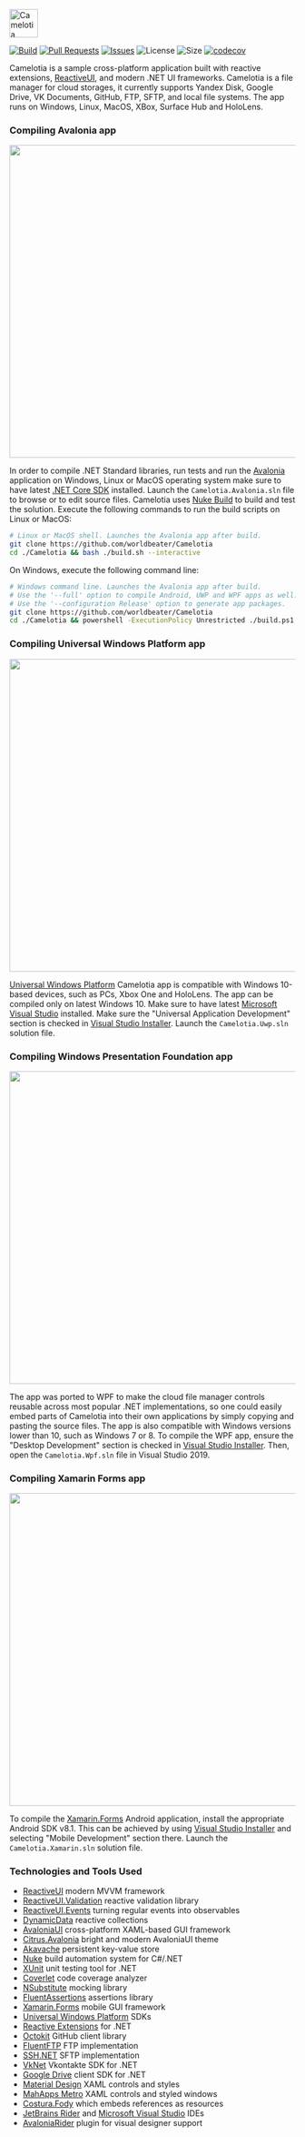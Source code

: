 <p><img src="images/horizontal.png" alt="Camelotia" height="50px"></p>

[![Build](https://github.com/reactiveui/Camelotia/actions/workflows/ci-build.yml/badge.svg)](https://github.com/reactiveui/Camelotia/actions/workflows/ci-build.yml) [![Pull Requests](https://img.shields.io/github/issues-pr/reactiveui/camelotia.svg)](https://github.com/reactiveui/Camelotia/pulls) [![Issues](https://img.shields.io/github/issues/reactiveui/camelotia.svg)](https://github.com/reactiveui/Camelotia/issues) ![License](https://img.shields.io/github/license/reactiveui/camelotia.svg) ![Size](https://img.shields.io/github/repo-size/reactiveui/camelotia.svg) [![codecov](https://codecov.io/gh/reactiveui/Camelotia/branch/main/graph/badge.svg?token=dmQeHH4Us8)](https://codecov.io/gh/reactiveui/Camelotia)

Camelotia is a sample cross-platform application built with reactive extensions, [ReactiveUI](https://github.com/reactiveui/ReactiveUI), and modern .NET UI frameworks. Camelotia is a file manager for cloud storages, it currently supports Yandex Disk, Google Drive, VK Documents, GitHub, FTP, SFTP, and local file systems. The app runs on Windows, Linux, MacOS, XBox, Surface Hub and HoloLens.

### Compiling Avalonia app

<img src="images/UiAvalonia.png" width="550">

In order to compile .NET Standard libraries, run tests and run the <a href="http://github.com/avaloniaui">Avalonia</a> application on Windows, Linux or MacOS operating system make sure to have latest [.NET Core SDK](https://dot.net/) installed. Launch the `Camelotia.Avalonia.sln` file to browse or to edit source files. Camelotia uses [Nuke Build](https://github.com/nuke-build/nuke) to build and test the solution. Execute the following commands to run the build scripts on Linux or MacOS:

```sh
# Linux or MacOS shell. Launches the Avalonia app after build.
git clone https://github.com/worldbeater/Camelotia
cd ./Camelotia && bash ./build.sh --interactive
```

On Windows, execute the following command line:

```sh
# Windows command line. Launches the Avalonia app after build.
# Use the '--full' option to compile Android, UWP and WPF apps as well.
# Use the '--configuration Release' option to generate app packages.
git clone https://github.com/worldbeater/Camelotia
cd ./Camelotia && powershell -ExecutionPolicy Unrestricted ./build.ps1 --interactive
```

### Compiling Universal Windows Platform app

<img src="images/UiWindows.png" width="550"> 

<a href="https://docs.microsoft.com/en-us/windows/uwp/get-started/universal-application-platform-guide">Universal Windows Platform</a> Camelotia app is compatible with Windows 10-based devices, such as PCs, Xbox One and HoloLens. The app can be compiled only on latest Windows 10. Make sure to have latest [Microsoft Visual Studio](https://visualstudio.microsoft.com/) installed. Make sure the "Universal Application Development" section is checked in [Visual Studio Installer](https://visualstudio.microsoft.com/ru/vs/). Launch the `Camelotia.Uwp.sln` solution file.

### Compiling Windows Presentation Foundation app

<img src="images/UiPresentation.png" width="550">

The app was ported to WPF to make the cloud file manager controls reusable across most popular .NET implementations, so one could easily embed parts of Camelotia into their own applications by simply copying and pasting the source files. The app is also compatible with Windows versions lower than 10, such as Windows 7 or 8. To compile the WPF app, ensure the "Desktop Development" section is checked in [Visual Studio Installer](https://visualstudio.microsoft.com/ru/vs/). Then, open the `Camelotia.Wpf.sln` file in Visual Studio 2019.

### Compiling Xamarin Forms app

<img src="images/UiAndroid.png" width="550"> 

To compile the <a href="https://docs.microsoft.com/en-us/xamarin/xamarin-forms/">Xamarin.Forms</a> Android application, install the appropriate Android SDK v8.1. This can be achieved by using [Visual Studio Installer](https://visualstudio.microsoft.com/ru/vs/) and selecting "Mobile Development" section there. Launch the `Camelotia.Xamarin.sln` solution file.

### Technologies and Tools Used

- <a href="https://reactiveui.net/">ReactiveUI</a> modern MVVM framework
- <a href="https://github.com/reactiveui/reactiveui.validation">ReactiveUI.Validation</a> reactive validation library
- <a href="https://reactiveui.net/docs/handbook/events/">ReactiveUI.Events</a> turning regular events into observables
- <a href="https://github.com/reactiveui/DynamicData">DynamicData</a> reactive collections
- <a href="http://github.com/avaloniaui">AvaloniaUI</a> cross-platform XAML-based GUI framework
- <a href="http://github.com/worldbeater/citrus.avalonia">Citrus.Avalonia</a> bright and modern AvaloniaUI theme
- <a href="https://github.com/reactiveui/Akavache">Akavache</a> persistent key-value store
- <a href="https://github.com/nuke-build/nuke">Nuke</a> build automation system for C#/.NET
- <a href="https://github.com/xunit/xunit">XUnit</a> unit testing tool for .NET
- <a href="https://github.com/tonerdo/coverlet">Coverlet</a> code coverage analyzer
- <a href="https://github.com/nsubstitute/NSubstitute">NSubstitute</a> mocking library
- <a href="https://github.com/fluentassertions/fluentassertions">FluentAssertions</a> assertions library
- <a href="https://docs.microsoft.com/en-us/xamarin/xamarin-forms/">Xamarin.Forms</a> mobile GUI framework
- <a href="https://docs.microsoft.com/en-us/windows/uwp/get-started/universal-application-platform-guide">Universal Windows Platform</a> SDKs
- <a href="https://github.com/dotnet/reactive">Reactive Extensions</a> for .NET
- <a href="https://github.com/octokit/octokit.net">Octokit</a> GitHub client library
- <a href="https://github.com/robinrodricks/FluentFTP">FluentFTP</a> FTP implementation
- <a href="https://github.com/sshnet/SSH.NET/">SSH.NET</a> SFTP implementation
- <a href="https://github.com/vknet/vk">VkNet</a> Vkontakte SDK for .NET
- <a href="https://github.com/googleapis/google-api-dotnet-client">Google Drive</a> client SDK for .NET
- <a href="https://github.com/MaterialDesignInXAML/MaterialDesignInXamlToolkit">Material Design</a> XAML controls and styles
- <a href="https://github.com/MahApps/MahApps.Metro">MahApps Metro</a> XAML controls and styled windows
- <a href="https://github.com/Fody/Costura">Costura.Fody</a> which embeds references as resources
- <a href="https://www.jetbrains.com/rider/">JetBrains Rider</a> and <a href="https://visualstudio.microsoft.com/">Microsoft Visual Studio</a> IDEs
- <a href="https://github.com/fornever/avaloniarider">AvaloniaRider</a> plugin for visual designer support
